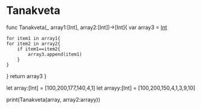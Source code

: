 # Tanakveta
func Tanakveta(_ array1:[Int], array2:[Int])->[Int]{
    var array3 = [Int]()
    
    
    
    for item1 in array1{
    for item2 in array2{
        if item1==item2{
            array3.append(item1)
        }
    }
}
    return array3
}

 let array:[Int] = [100,200,177,140,4,1]
 let arrayy:[Int] = [100,200,150,4,1,3,9,10]

print(Tanakveta(array, array2:arrayy))

